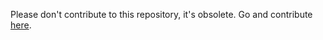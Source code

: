 Please don't contribute to this repository, it's obsolete. Go and contribute [here](https://github.com/MobilePayDev/MobilePayDev.github.io).

